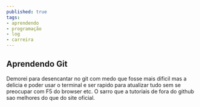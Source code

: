 ```yaml
---
published: true
tags:
- aprendendo
- programação
- log
- carreira
---
```


## Aprendendo Git

Demorei para desencantar no git com medo que fosse mais dificil mas a delicia e poder usar o terminal e ser rapido para atualizar tudo sem se preocupar com F5 do browser etc. O sarro que a tutoriais de fora do github sao melhores do que do site oficial.